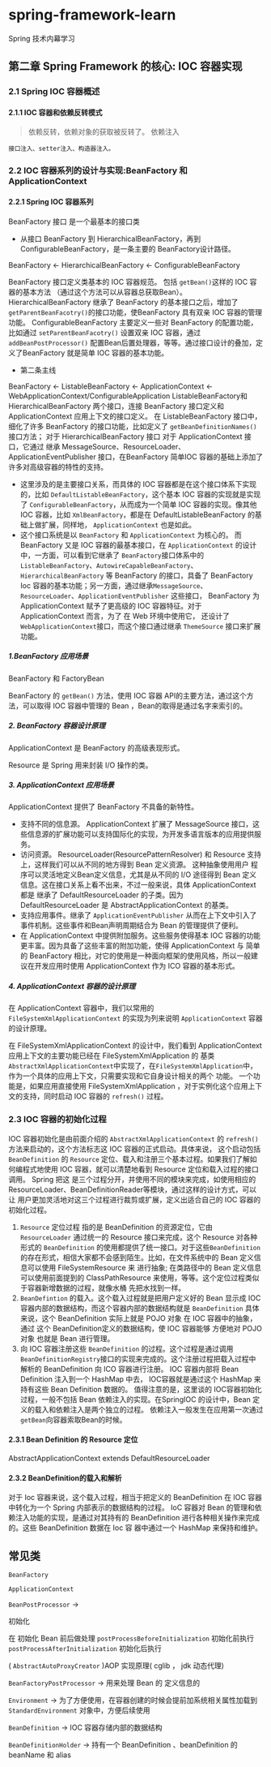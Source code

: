 # spring-framework-learn


Spring 技术内幕学习


## 第二章   Spring Framework 的核心: IOC 容器实现

### 2.1 Spring IOC 容器概述

#### 2.1.1 IOC 容器和依赖反转模式

> 依赖反转，依赖对象的获取被反转了。
> 依赖注入

    接口注入、setter注入、构造器注入。

### 2.2 IOC 容器系列的设计与实现:BeanFactory 和 ApplicationContext

#### 2.2.1 Spring IOC 容器系列

BeanFactory 接口 是一个最基本的接口类


- 从接口 BeanFactory 到 HierarchicalBeanFactory，再到 ConfigurableBeanFactory，是一条主要的 BeanFactory设计路径。

 BeanFactory <- HierarchicalBeanFactory <- ConfigurableBeanFactory

BeanFactory 接口定义类基本的 IOC 容器规范。 包括 `getBean()`这样的 IOC 容器的基本方法 （通过这个方法可以从容器总获取Bean）。
HierarchicalBeanFactory 继承了 BeanFactory 的基本接口之后，增加了 `getParentBeanFacotry()`的接口功能，使BeanFactory 具有双亲 IOC 
容器的管理功能。
ConfigurableBeanFactory 主要定义一些对 BeanFactory 的配置功能，比如通过 `setParentBeanFacotry()` 设置双亲 IOC 容器，通过`addBeanPostProcessor()`
配置Bean后置处理器，等等。通过接口设计的叠加，定义了BeanFactory 就是简单 IOC 容器的基本功能。

- 第二条主线

BeanFactory <- ListableBeanFactory <- ApplicationContext <- WebApplicationContext/ConfigurableApplication
ListableBeanFactory和HierarchicalBeanFactory 两个接口，连接 BeanFactory 接口定义和 ApplicationContext 应用上下文的接口定义。
在 ListableBeanFactory 接口中，细化了许多 BeanFactory 的接口功能，比如定义了 `getBeanDefinitionNames()`接口方法；
对于 HierarchicalBeanFactory 接口
对于 ApplicationContext 接口，它通过 继承 MessageSource、ResourceLoader、ApplicationEventPublisher 接口，在BeanFactory 简单IOC
容器的基础上添加了许多对高级容器的特性的支持。

- 这里涉及的是主要接口关系，而具体的 IOC 容器都是在这个接口体系下实现的，比如 `DefaultListableBeanFactory`，这个基本 IOC 容器的实现就是实现
了 `ConfigurableBeanFactory`，从而成为一个简单 IOC 容器的实现。像其他 IOC 容器，比如 `XmlBeanFactory`，都是在 DefaultListableBeanFactory
的基础上做扩展，同样地， `ApplicationContext` 也是如此。
- 这个接口系统是以 `BeanFactory` 和 `ApplicationContext` 为核心的。 而 BeanFactory 又是 IOC 容器的最基本接口，在 `ApplicationContext`
的设计中，一方面，可以看到它继承了 `BeanFactory`接口体系中的 `ListableBeanFactory`、`AutowireCapableBeanFactory`、`HierarchicalBeanFactory`
等 BeanFactory 的接口，具备了 BeanFactory Ioc 容器的基本功能；另一方面，通过继承`MessageSource`、`ResourceLoader`、`ApplicationEventPublisher`
这些接口， BeanFactory 为 ApplicationContext 赋予了更高级的 IOC 容器特征。对于 ApplicationContext 而言，为了 在 Web 环境中使用它，
还设计了 `WebApplicationContext`接口，而这个接口通过继承 `ThemeSource` 接口来扩展功能。

##### 1.BeanFactory 应用场景

BeanFactory 和 FactoryBean

BeanFactory 的 `getBean()` 方法，使用 IOC 容器 API的主要方法，通过这个方法，可以取得 IOC 容器中管理的 Bean ，Bean的取得是通过名字来索引的。

##### 2. BeanFactory 容器设计原理

ApplicationContext 是 BeanFactory 的高级表现形式。

Resource 是 Spring 用来封装 I/O 操作的类。

##### 3. ApplicationContext 应用场景


ApplicationContext 提供了 BeanFactory 不具备的新特性。

- 支持不同的信息源。 ApplicationContext 扩展了 MessageSource 接口，这些信息源的扩展功能可以支持国际化的实现，为开发多语言版本的应用提供服务。
- 访问资源。 ResourceLoader(ResourcePatternResolver) 和 Resource 支持上，这样我们可以从不同的地方得到 Bean 定义资源。 这种抽象使用用户
程序可以灵活地定义Bean定义信息，尤其是从不同的 I/O 途径得到 Bean 定义信息。这在接口关系上看不出来，不过一般来说，具体 ApplicationContext 都是
继承了 DefaultResourceLoader 的子类。因为 DefaultResourceLoader 是 AbstractApplicationContext 的基类。
- 支持应用事件。继承了 `ApplicationEventPublisher` 从而在上下文中引入了事件机制。这些事件和Bean声明周期结合为 Bean 的管理提供了便利。
- 在 ApplicationContext 中提供附加服务。这些服务使得基本 IOC 容器的功能更丰富。因为具备了这些丰富的附加功能，使得 ApplicationContext 与
简单的 BeanFactory 相比，对它的使用是一种面向框架的使用风格，所以一般建议在开发应用时使用 ApplicationContext 作为 ICO 容器的基本形式。

##### 4. ApplicationContext 容器的设计原理

  在 ApplicationContext 容器中，我们以常用的 `FileSystemXmlApplicationContext` 的实现为列来说明 `ApplicationContext` 容器的设计原理。

  在 FileSystemXmlApplicationContext 的设计中，我们看到 ApplicationContext 应用上下文的主要功能已经在 FileSystemXmlApplication 的
基类 `AbstractXmlApplicationContext`中实现了，在`FileSystemXmlApplication`中，作为一个具体的应用上下文，只需要实现和它自身设计相关的两个
功能。
  一个功能是，如果应用直接使用 FileSystemXmlApplication ，对于实例化这个应用上下文的支持，同时启动 IOC 容器的 `refresh()` 过程。

### 2.3 IOC 容器的初始化过程

  IOC 容器初始化是由前面介绍的 `AbstractXmlApplicationContext` 的 `refresh()` 方法来启动的，这个方法标志这 IOC 容器的正式启动。具体来说，
这个启动包括 `BeanDefinition` 的 `Resource` 定位、载入和注册三个基本过程。如果我们了解如何编程式地使用 IOC 容器，就可以清楚地看到 Resource
定位和载入过程的接口调用。
  Spring 把这 是三个过程分开，并使用不同的模块来完成，如使用相应的 ResourceLoader、BeanDefinitionReader等模块，通过这样的设计方式，可以让
用户更加灵活地对这三个过程进行裁剪或扩展，定义出适合自己的 IOC 容器的初始化过程。
  1.  `Resource` 定位过程
     指的是 BeanDefinition 的资源定位，它由 `ResourceLoader` 通过统一的 Resource 接口来完成，这个 Resource 对各种形式的 `BeanDefinition`
     的使用都提供了统一接口。对于这些`BeanDefinition`的存在形式，相信大家都不会感到陌生。比如，在文件系统中的 Bean 定义信息可以使用 FileSystemResource
     来 进行抽象; 在类路径中的 Bean 定义信息可以使用前面提到的 ClassPathResource 来使用，等等。这个定位过程类似于容器新增数据的过程，就像水桶
     先把水找到一样。
  2. `BeanDefintion` 的载入。这个载入过程就是把用户定义好的 Bean 显示成 IOC 容器内部的数据结构，而这个容器内部的数据结构就是 `BeanDefinition`
     具体来说，这个 BeanDefinition 实际上就是 POJO 对象 在 IOC 容器中的抽象， 通过 这个 BeanDefinition定义的数据结构，使 IOC 容器能够
     方便地对 POJO 对象 也就是 Bean 进行管理。
  3. 向 IOC 容器注册这些 `BeanDefinition` 的过程。这个过程是通过调用 `BeanDefinitionRegistry`接口的实现来完成的。这个注册过程把载入过程中
     解析的 BeanDefinition 向 ICO 容器进行注册。 IOC 容器内部将 Bean Definition 注入到一个 HashMap 中去， IOC容器就是通过这个 HashMap
     来持有这些 Bean Definition 数据的。
  值得注意的是，这里谈的 IOC容器初始化过程，一般不包括 Bean 依赖注入的实现。在SpringIOC 的设计中，Bean 定义的载入和依赖注入是两个独立的过程。
  依赖注入一般发生在应用第一次通过 `getBean`向容器索取Bean的时候。

#### 2.3.1 Bean Definition 的 Resource 定位

   AbstractApplicationContext extends DefaultResourceLoader 

#### 2.3.2 BeanDefinition的载入和解析

  对于 Ioc 容器来说，这个载入过程，相当于把定义的 BeanDefinition 在 IOC 容器中转化为一个 Spring 内部表示的数据结构的过程。
  IoC 容器对 Bean 的管理和依赖注入功能的实现，是通过对其持有的 BeanDefinition 进行各种相关操作来完成的。这些 BeanDefinition 数据在 Ioc 容
  器中通过一个 HashMap 来保持和维护。
  



## 常见类

`BeanFactory`

`ApplicationContext`

`BeanPostProcessor` ->  

  初始化   

  在 初始化 Bean 前后做处理 `postProcessBeforeInitialization` 初始化前执行 `postProcessAfterInitialization` 初始化后执行

  ( `AbstractAutoProxyCreator`  )AOP 实现原理( cglib ， jdk 动态代理)
  
`BeanFactoryPostProcessor`  -> 用来处理 Bean 的 定义信息的

`Environment` -> 为了方便使用，在容器创建的时候会提前加系统相关属性加载到 `StandardEnvironment` 对象中，方便后续使用

`BeanDefinition` -> IOC 容器存储内部的数据结构

`BeanDefinitionHolder` -> 持有一个 BeanDefinition 、beanDefinition 的 beanName 和 alias

